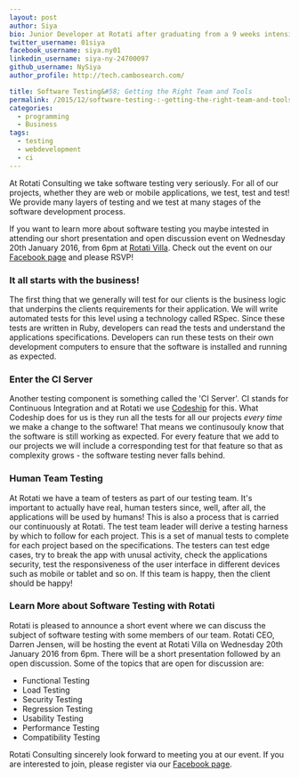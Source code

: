 ```yaml
---
layout: post
author: Siya
bio: Junior Developer at Rotati after graduating from a 9 weeks intensive Software Developer training program at DevBootstrap.
twitter_username: 01siya
facebook_username: siya.ny01
linkedin_username: siya-ny-24700097
github_username: NySiya
author_profile: http://tech.cambosearch.com/

title: Software Testing&#58; Getting the Right Team and Tools
permalink: /2015/12/software-testing-:-getting-the-right-team-and-tools/
categories:
  - programming
  - Business
tags:
  - testing
  - webdevelopment
  - ci
---
```


At Rotati Consulting we take software testing very seriously. For all of our projects, whether they are web or mobile applications, we test, test and test! We provide many layers of testing and we test at many stages of the software development process.

If you want to learn more about software testing you maybe intested in attending our short presentation and open discussion event on Wednesday 20th January 2016, from 6pm at [Rotati Villa](/contact/). Check out the event on our [Facebook page](https://www.facebook.com/events/1167059606656122/) and please RSVP!

### **It all starts with the business!**

The first thing that we generally will test for our clients is the business logic that underpins the clients requirements for their application. We will write automated tests for this level using a technology called RSpec. Since these tests are written in Ruby, developers can read the tests and understand the applications specifications. Developers can run these tests on their own development computers to ensure that the software is installed and running as expected.

### **Enter the CI Server**

Another testing component is something called the 'CI Server'. CI stands for Continuous Integration and at Rotati we use <a href="https://codeship.com/" target="_blank">Codeship</a> for this. What Codeship does for us is they run all the tests for all our projects _every time_ we make a change to the software! That means we continusouly know that the software is still working as expected. For every feature that we add to our projects we will include a corresponding test for that feature so that as complexity grows - the software testing never falls behind.

### **Human Team Testing**

At Rotati we have a team of testers as part of our testing team. It's important to actually have real, human testers since, well, after all, the applications will be used by humans! This is also a process that is carried our continuously at Rotati. The test team leader will derive a testing harness by which to follow for each project. This is a set of manual tests to complete for each project based on the specifications. The testers can test edge cases, try to break the app with unusal activity, check the applications security, test the responsiveness of the user interface in different devices such as mobile or tablet and so on. If this team is happy, then the client should be happy!

### **Learn More about Software Testing with Rotati**

Rotati is pleased to announce a short event where we can discuss the subject of software testing with some members of our team. Rotati CEO, Darren Jensen, will be hosting the event at Rotati Villa on Wednesday 20th January 2016 from 6pm. There will be a short presentation followed by an open discussion. Some of the topics that are open for discussion are:

  * Functional Testing
  * Load Testing
  * Security Testing
  * Regression Testing
  * Usability Testing
  * Performance Testing
  * Compatibility Testing

Rotati Consulting sincerely look forward to meeting you at our event. If you are interested to join, please register via our [Facebook page](https://www.facebook.com/events/1167059606656122/).

